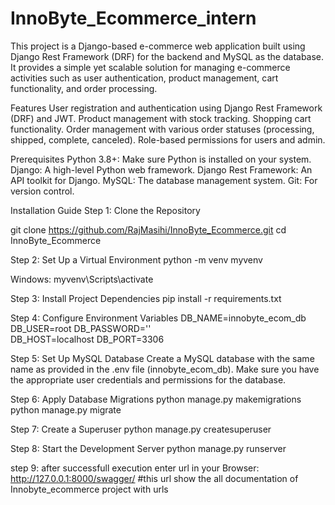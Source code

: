 # InnoByte_Ecommerce_intern
This project is a Django-based e-commerce web application built using Django Rest Framework (DRF) for the backend and MySQL as the database. It provides a simple yet scalable solution for managing e-commerce activities such as user authentication, product management, cart functionality, and order processing.

Features
User registration and authentication using Django Rest Framework (DRF) and JWT.
Product management with stock tracking.
Shopping cart functionality.
Order management with various order statuses (processing, shipped, complete, canceled).
Role-based permissions for users and admin.

Prerequisites
Python 3.8+: Make sure Python is installed on your system.
Django: A high-level Python web framework.
Django Rest Framework: An API toolkit for Django.
MySQL: The database management system.
Git: For version control.

Installation Guide
Step 1: Clone the Repository

git clone https://github.com/RajMasihi/InnoByte_Ecommerce.git
cd InnoByte_Ecommerce

Step 2: Set Up a Virtual Environment
python -m venv myvenv

Windows:
myvenv\Scripts\activate

Step 3: Install Project Dependencies
pip install -r requirements.txt

Step 4: Configure Environment Variables
DB_NAME=innobyte_ecom_db
DB_USER=root
DB_PASSWORD=''  
DB_HOST=localhost
DB_PORT=3306

Step 5: Set Up MySQL Database
Create a MySQL database with the same name as provided in the .env file (innobyte_ecom_db).
Make sure you have the appropriate user credentials and permissions for the database.

Step 6: Apply Database Migrations
python manage.py makemigrations
python manage.py migrate

Step 7: Create a Superuser
python manage.py createsuperuser

Step 8: Start the Development Server
python manage.py runserver

step 9: after successfull execution 
enter url in your Browser: http://127.0.0.1:8000/swagger/              #this url show the all documentation of Innobyte_ecommerce project with urls  

